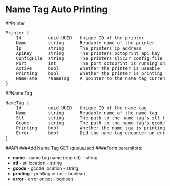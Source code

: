 # Name Tag Auto Printing

##Printer
<pre>
Printer {
	Id			uuid.UUID 	Unique ID of the printer
	Name		string		Readable name of the printer
	Ip			string		The printers ip address
	ApiKey		string		The printers octoprint api key
	ConfigFile	string		The printers slic3r config file (default used if non provided)
	Port		int			The port octoprint is running on
	Active		bool		Whether the printer is useable
	Printing	bool		Whether the printer is printing
	NameTame	*NameTag	A pointer to the name tag currently assign to the printer
}
</pre>

##Name Tag
<pre>
NameTag {
	Id			uuid.UUID 	Unique ID of the name tag
	Name		string		Readable name of the name tag
	Stl			string		The path to the name tag's stl file (blank if not created)
	Gcode		string		The path to the name tag's gcode file (blank if not created)
	Printing	bool		Whether the name tga is printing
	Error		bool		Did the name tag enconter an error (system will ignore name tag if true)
}
</pre>

##API
###Add Name Tag
GET /queue/add
####Form paramitors:
 - **name** - name tag name (reqired) - string
 - **stl** - stl location - string
 - **gcode** - gcode location - string
 - **printing** - printing or not - boolean
 - **error** - error or not - boolean
